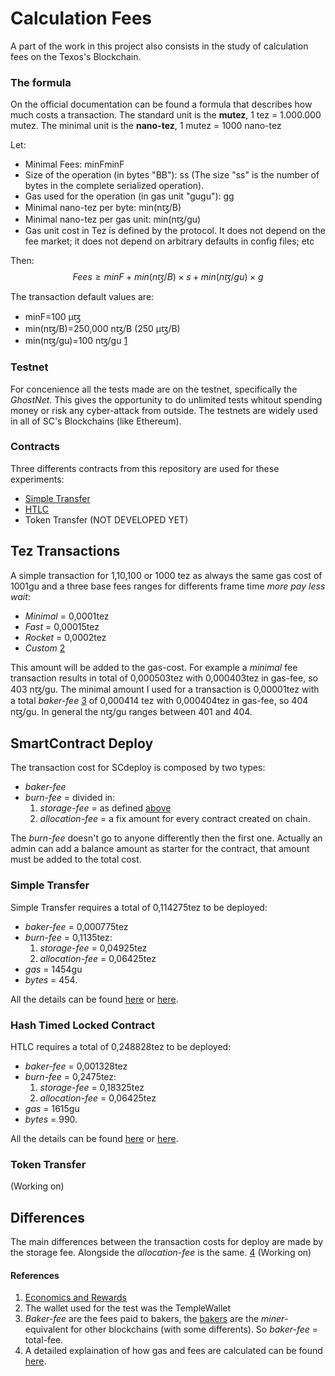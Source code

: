 # Calculation Fees
A part of the work in this project also consists in the study of calculation fees on the Texos's Blockchain.

### The formula
On the official documentation can be found a formula that describes how much costs a transaction.
The standard unit is the **mutez**, 1 tez = 1.000.000 mutez.
The minimal unit is the **nano-tez**, 1 mutez = 1000 nano-tez 

Let: 
* Minimal Fees: minFminF​
* Size of the operation (in bytes "BB"): ss 
  (The size "ss" is the number of bytes in the complete serialized operation).
* Gas used for the operation (in gas unit "gugu​"): gg
* Minimal nano-tez per byte: min(nꜩ/B)
* Minimal nano-tez per gas unit: min(nꜩ/gu)
* Gas unit cost in Tez is defined by the protocol. It does not depend on the fee market; it does not depend on arbitrary defaults in config files; etc 
  
Then:
$$Fees≥minF​+min(nꜩ/B)×s+min(nꜩ/gu​)×g$$

The transaction default values are:
* minF=100 µꜩ
* min(nꜩ/B)=250,000 nꜩ/B (250 µꜩ/B)
* min(nꜩ/gu)=100 nꜩ/gu​ [1](#References)

### Testnet
For concenience all the tests made are on the testnet, specifically the *GhostNet*.
This gives the opportunity to do unlimited tests whitout spending money or risk any cyber-attack from outside.
The testnets are widely used in all of SC's Blockchains (like Ethereum).

### Contracts
Three differents contracts from this repository are used for these experiments:
* [Simple Transfer](https://github.com/TheMastro-11/LearningTezos/blob/main/contracts/SimpleTransfer)
* [HTLC](https://github.com/TheMastro-11/LearningTezos/blob/main/contracts/SimpleTransfer)
* Token Transfer (NOT DEVELOPED YET)

## Tez Transactions
A simple transaction for 1,10,100 or 1000 tez as always the same gas cost of 1001gu and a three base fees ranges for differents frame time *more pay less wait*:
* *Minimal* = 0,0001tez
* *Fast* = 0,00015tez
* *Rocket* = 0,0002tez 
* *Custom* [2](#References)  

This amount will be added to the gas-cost.
For example a *minimal* fee transaction results in total of 0,000503tez with 0,000403tez in gas-fee, so 403 nꜩ/gu.
The minimal amount I used for a transaction is 0,00001tez with a total *baker-fee* [3](#References) of 0,000414 tez with 0,000404tez in gas-fee, so 404 nꜩ/gu.
In general the nꜩ/gu ranges between 401 and 404.

## SmartContract Deploy
The transaction cost for SCdeploy is composed by two types:
* *baker-fee* 
* *burn-fee* = divided in:
  1. *storage-fee* = as defined [above](#the-formula)
  2. *allocation-fee* = a fix amount for every contract created on chain.

The *burn-fee* doesn't go to anyone differently then the first one.
Actually an admin can add a balance amount as starter for the contract, that amount must be added to the total cost.

### Simple Transfer
Simple Transfer requires a total of 0,114275tez to be deployed:
* *baker-fee* = 0,000775tez
* *burn-fee* = 0,1135tez:
  1. *storage-fee* = 0,04925tez
  2. *allocation-fee* = 0,06425tez
* *gas* = 1454gu
* *bytes* = 454.

All the details can be found [here](https://better-call.dev/ghostnet/KT1JPWgfwodv4j2zD1FATzfGsRCNkAhfVa7D/operations) or [here](https://ghostnet.tzkt.io/KT1JPWgfwodv4j2zD1FATzfGsRCNkAhfVa7D/operations/).

### Hash Timed Locked Contract
HTLC requires a total of 0,248828tez to be deployed:
* *baker-fee* = 0,001328tez
* *burn-fee* = 0,2475tez:
  1. *storage-fee* = 0,18325tez
  2. *allocation-fee* = 0,06425tez
* *gas* = 1615gu
* *bytes* = 990.

All the details can be found [here](https://better-call.dev/ghostnet/KT1WUApPrzQ11EYEhzbeNjd4N96NQQop94w6/operations) or [here](https://ghostnet.tzkt.io/KT1WUApPrzQ11EYEhzbeNjd4N96NQQop94w6/operations/).

### Token Transfer
(Working on)

## Differences
The main differences between the transaction costs for deploy are made by the storage fee.
Alongside the *allocation-fee* is the same.
[4](#references)
(Working on)



#### References
1. [Economics and Rewards](https://opentezos.com/tezos-basics/economics-and-rewards/)
2. The wallet used for the test was the TempleWallet
3. *Baker-fee* are the fees paid to bakers, the [bakers](https://opentezos.com/baking/baking_explained/) are the *miner*-equivalent for other blockchains (with some differents). So *baker-fee* = total-fee.
4. A detailed explaination of how gas and fees are calculated can be found [here](https://kitchen.stove-labs.com/docs/knowledge/tezos_protocol/operations/gas-fees/).

